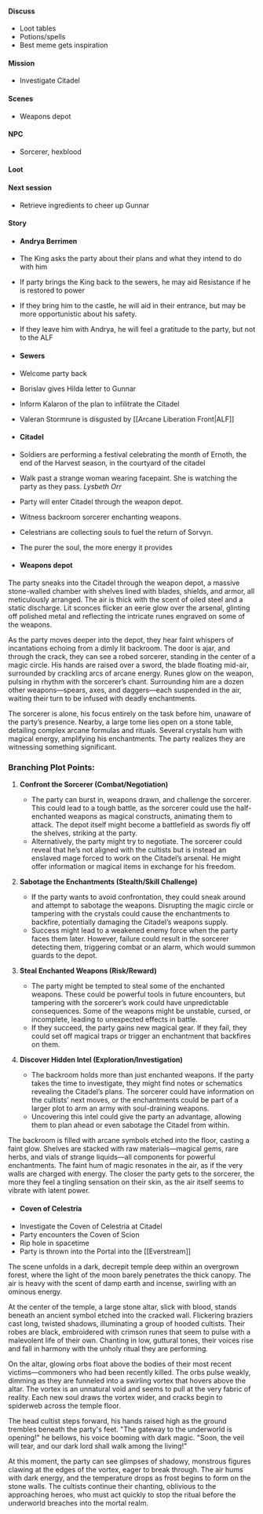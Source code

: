 #### Discuss
- Loot tables
- Potions/spells
- Best meme gets inspiration
#### Mission
- Investigate Citadel
#### Scenes
- Weapons depot
#### NPC
- Sorcerer, hexblood
#### Loot

#### Next session
- Retrieve ingredients to cheer up Gunnar
#### Story
- #### Andrya Berrimen
- The King asks the party about their plans and what they intend to do with him
- If party brings the King back to the sewers, he may aid Resistance if he is restored to power
- If they bring him to the castle, he will aid in their entrance, but may be more opportunistic about his safety.
- If they leave him with Andrya, he will feel a gratitude to the party, but not to the ALF

- #### Sewers
- Welcome party back
- Borislav gives Hilda letter to Gunnar
- Inform Kalaron of the plan to infilitrate the Citadel
- Valeran Stormrune is disgusted by [[Arcane Liberation Front|ALF]]

- #### Citadel
- Soldiers are performing a festival celebrating the month of Ernoth, the end of the Harvest season, in the courtyard of the citadel
- Walk past a strange woman wearing facepaint. She is watching the party as they pass. *Lysbeth Orr*
- Party will enter Citadel through the weapon depot.
- Witness backroom sorcerer enchanting weapons.
- Celestrians are collecting souls to fuel the return of Sorvyn.
- The purer the soul, the more energy it provides

- #### Weapons depot
The party sneaks into the Citadel through the weapon depot, a massive stone-walled chamber with shelves lined with blades, shields, and armor, all meticulously arranged. The air is thick with the scent of oiled steel and a static discharge. Lit sconces flicker an eerie glow over the arsenal, glinting off polished metal and reflecting the intricate runes engraved on some of the weapons.

As the party moves deeper into the depot, they hear faint whispers of incantations echoing from a dimly lit backroom. The door is ajar, and through the crack, they can see a robed sorcerer, standing in the center of a magic circle. His hands are raised over a sword, the blade floating mid-air, surrounded by crackling arcs of arcane energy. Runes glow on the weapon, pulsing in rhythm with the sorcerer’s chant. Surrounding him are a dozen other weapons—spears, axes, and daggers—each suspended in the air, waiting their turn to be infused with deadly enchantments.

The sorcerer is alone, his focus entirely on the task before him, unaware of the party’s presence. Nearby, a large tome lies open on a stone table, detailing complex arcane formulas and rituals. Several crystals hum with magical energy, amplifying his enchantments. The party realizes they are witnessing something significant.

### Branching Plot Points:

1. **Confront the Sorcerer (Combat/Negotiation)**
    - The party can burst in, weapons drawn, and challenge the sorcerer. This could lead to a tough battle, as the sorcerer could use the half-enchanted weapons as magical constructs, animating them to attack. The depot itself might become a battlefield as swords fly off the shelves, striking at the party.
    - Alternatively, the party might try to negotiate. The sorcerer could reveal that he’s not aligned with the cultists but is instead an enslaved mage forced to work on the Citadel’s arsenal. He might offer information or magical items in exchange for his freedom.
2. **Sabotage the Enchantments (Stealth/Skill Challenge)**
    - If the party wants to avoid confrontation, they could sneak around and attempt to sabotage the weapons. Disrupting the magic circle or tampering with the crystals could cause the enchantments to backfire, potentially damaging the Citadel’s weapons supply.
    - Success might lead to a weakened enemy force when the party faces them later. However, failure could result in the sorcerer detecting them, triggering combat or an alarm, which would summon guards to the depot.
3. **Steal Enchanted Weapons (Risk/Reward)**
    - The party might be tempted to steal some of the enchanted weapons. These could be powerful tools in future encounters, but tampering with the sorcerer’s work could have unpredictable consequences. Some of the weapons might be unstable, cursed, or incomplete, leading to unexpected effects in battle.
    - If they succeed, the party gains new magical gear. If they fail, they could set off magical traps or trigger an enchantment that backfires on them.
4. **Discover Hidden Intel (Exploration/Investigation)**
    
    - The backroom holds more than just enchanted weapons. If the party takes the time to investigate, they might find notes or schematics revealing the Citadel’s plans. The sorcerer could have information on the cultists’ next moves, or the enchantments could be part of a larger plot to arm an army with soul-draining weapons.
    - Uncovering this intel could give the party an advantage, allowing them to plan ahead or even sabotage the Citadel from within.

The backroom is filled with arcane symbols etched into the floor, casting a faint glow. Shelves are stacked with raw materials—magical gems, rare herbs, and vials of strange liquids—all components for powerful enchantments. The faint hum of magic resonates in the air, as if the very walls are charged with energy. The closer the party gets to the sorcerer, the more they feel a tingling sensation on their skin, as the air itself seems to vibrate with latent power.

- #### Coven of Celestria
- Investigate the Coven of Celestria at Citadel
- Party encounters the Coven of Scion
- Rip hole in spacetime
- Party is thrown into the Portal into the [[Everstream]]

The scene unfolds in a dark, decrepit temple deep within an overgrown forest, where the light of the moon barely penetrates the thick canopy. The air is heavy with the scent of damp earth and incense, swirling with an ominous energy.

At the center of the temple, a large stone altar, slick with blood, stands beneath an ancient symbol etched into the cracked wall. Flickering braziers cast long, twisted shadows, illuminating a group of hooded cultists. Their robes are black, embroidered with crimson runes that seem to pulse with a malevolent life of their own. Chanting in low, guttural tones, their voices rise and fall in harmony with the unholy ritual they are performing.

On the altar, glowing orbs float above the bodies of their most recent victims—commoners who had been recently killed. The orbs pulse weakly, dimming as they are funneled into a swirling vortex that hovers above the altar. The vortex is an unnatural void and seems to pull at the very fabric of reality. Each new soul draws the vortex wider, and cracks begin to spiderweb across the temple floor.

The head cultist steps forward, his hands raised high as the ground trembles beneath the party's feet. "The gateway to the underworld is opening!" he bellows, his voice booming with dark magic. "Soon, the veil will tear, and our dark lord shall walk among the living!"

At this moment, the party can see glimpses of shadowy, monstrous figures clawing at the edges of the vortex, eager to break through. The air hums with dark energy, and the temperature drops as frost begins to form on the stone walls. The cultists continue their chanting, oblivious to the approaching heroes, who must act quickly to stop the ritual before the underworld breaches into the mortal realm.